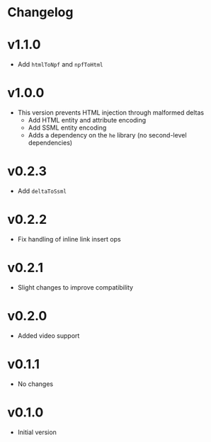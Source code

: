 # Changelog

# v1.1.0

- Add `htmlToNpf` and `npfToHtml`

# v1.0.0

- This version prevents HTML injection through malformed deltas
  - Add HTML entity and attribute encoding
  - Add SSML entity encoding
  - Adds a dependency on the `he` library (no second-level dependencies)

# v0.2.3

- Add `deltaToSsml` 

# v0.2.2

- Fix handling of inline link insert ops

# v0.2.1

- Slight changes to improve compatibility

# v0.2.0

- Added video support

# v0.1.1

- No changes

# v0.1.0

- Initial version
